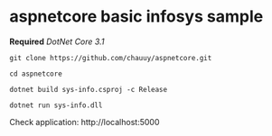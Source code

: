 # aspnetcore basic infosys sample

**Required** *DotNet Core 3.1*

```shell
git clone https://github.com/chauuy/aspnetcore.git

cd aspnetcore

dotnet build sys-info.csproj -c Release 

dotnet run sys-info.dll

```

Check application: http://localhost:5000
